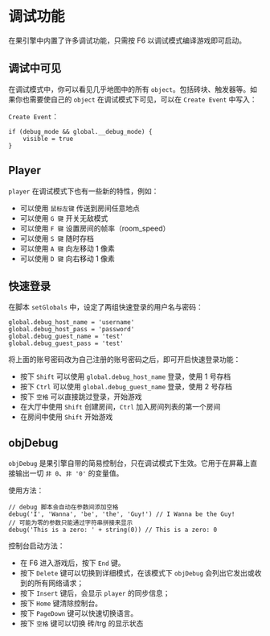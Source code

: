 # 调试功能

在果引擎中内置了许多调试功能，只需按 F6 以调试模式编译游戏即可启动。

## 调试中可见

在调试模式中，你可以看见几乎地图中的所有 `object`。包括砖块、触发器等。如果你也需要使自己的 `object` 在调试模式下可见，可以在 `Create Event` 中写入：

`Create Event`：

```gml
if (debug_mode && global.__debug_mode) {
    visible = true
}
```

## Player

`player` 在调试模式下也有一些新的特性，例如：

- 可以使用 `鼠标左键` 传送到房间任意地点
- 可以使用 `G 键` 开关无敌模式
- 可以使用 `F 键` 设置房间的帧率（room_speed）
- 可以使用 `S 键` 随时存档
- 可以使用 `A 键` 向左移动 1 像素
- 可以使用 `D 键` 向右移动 1 像素

## 快速登录

在脚本 `setGlobals` 中，设定了两组快速登录的用户名与密码：

```gml
global.debug_host_name = 'username'
global.debug_host_pass = 'password'
global.debug_guest_name = 'test'
global.debug_guest_pass = 'test'
```

将上面的账号密码改为自己注册的账号密码之后，即可开启快速登录功能：

- 按下 `Shift` 可以使用 `global.debug_host_name` 登录，使用 1 号存档
- 按下 `Ctrl` 可以使用 `global.debug_guest_name` 登录，使用 2 号存档
- 按下 `空格` 可以直接跳过登录，开始游戏
- 在大厅中使用 `Shift` 创建房间，`Ctrl` 加入房间列表的第一个房间
- 在房间中使用 `Shift` 开始游戏

## objDebug

`objDebug` 是果引擎自带的简易控制台，只在调试模式下生效。它用于在屏幕上直接输出一切 `非 0`、`非 '0'` 的变量值。

使用方法：

```gml
// debug 脚本会自动在参数间添加空格
debug('I', 'Wanna', 'be', 'the', 'Guy!') // I Wanna be the Guy!
// 可能为零的参数只能通过字符串拼接来显示
debug('This is a zero: ' + string(0)) // This is a zero: 0
```

控制台启动方法：

- 在 F6 进入游戏后，按下 `End` 键。
- 按下 `Delete` 键可以切换到详细模式，在该模式下 `objDebug` 会列出它发出或收到的所有网络请求；
- 按下 `Insert` 键后，会显示 `player` 的同步信息；
- 按下 `Home` 键清除控制台。
- 按下 `PageDown` 键可以快速切换语言。
- 按下 `空格` 键可以切换 砖/trg 的显示状态
